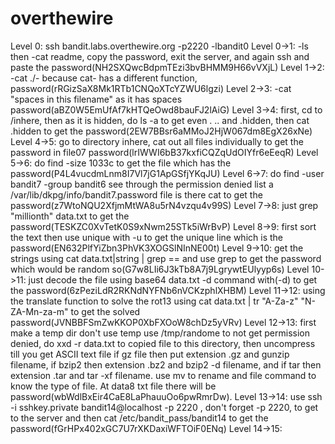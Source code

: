 # overthewire
Level 0: ssh bandit.labs.overthewire.org -p2220 -lbandit0
Level 0->1: -ls then -cat readme, copy the password, exit the server, and again ssh and paste the password(NH2SXQwcBdpmTEzi3bvBHMM9H66vVXjL)
Level 1->2: -cat ./- because cat- has a different function, password(rRGizSaX8Mk1RTb1CNQoXTcYZWU6lgzi)
Level 2->3: -cat "spaces in this filename" as it has spaces password(aBZ0W5EmUfAf7kHTQeOwd8bauFJ2lAiG)
Level 3->4: first, cd to /inhere, then as it is hidden, do ls -a to get even . .. and .hidden, then cat .hidden to get the password(2EW7BBsr6aMMoJ2HjW067dm8EgX26xNe)
Level 4->5: go to directory inhere, cat out all files individually to get the password in file07 password(lrIWWI6bB37kxfiCQZqUdOIYfr6eEeqR)
Level 5->6: do find -size 1033c to get the file which has the password(P4L4vucdmLnm8I7Vl7jG1ApGSfjYKqJU)
Level 6->7: do find -user bandit7 -group bandit6 see through the permission denied list a /var/lib/dkpg/info/bandit7.password file is there cat to get the password(z7WtoNQU2XfjmMtWA8u5rN4vzqu4v99S)
Level 7->8: just grep "millionth" data.txt to get the password(TESKZC0XvTetK0S9xNwm25STk5iWrBvP)
Level 8->9: first sort the text then use unique with -u to get the unique line which is the password(EN632PlfYiZbn3PhVK3XOGSlNInNE00t)
Level 9->10: get the strings using cat data.txt|string | grep == and use grep to get the password which would be random so(G7w8LIi6J3kTb8A7j9LgrywtEUlyyp6s)
Level 10->11: just decode the file using base64 data.txt -d command with(-d) to get the password(6zPeziLdR2RKNdNYFNb6nVCKzphlXHBM)
Level 11->12: using the translate function to solve the rot13 using cat data.txt | tr "A-Za-z" "N-ZA-Mn-za-m" to get the solved password(JVNBBFSmZwKKOP0XbFXOoW8chDz5yVRv)
Level 12->13: first make a temp dir don't use temp use /tmp/randome to not get permission denied, do xxd -r data.txt to copied file to this directory, then uncompress  till you get ASCII text file if gz file then put extension .gz and gunzip filename, if bzip2 then extension .bz2 and bzip2 -d filename, and if tar then extension .tar and tar -xf filename. use mv to rename and file command to know the type of file. At data8 txt file there will be password(wbWdlBxEir4CaE8LaPhauuOo6pwRmrDw).
Level 13->14: use ssh -i sshkey.private bandit14@localhost -p 2220 , don't forget -p 2220, to get to the server and then cat /etc/bandit_pass/bandit14 to get the password(fGrHPx402xGC7U7rXKDaxiWFTOiF0ENq)
Level 14->15:
